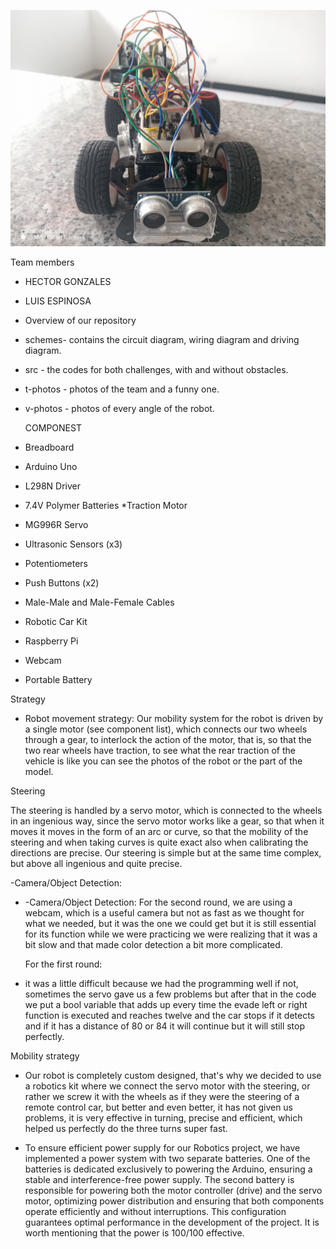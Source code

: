 ![Carro actual](fotos_/carro%20actual%20desde%2027%20de%20junio.jpg)





Team members
* HECTOR GONZALES 
* LUIS ESPINOSA


* Overview of our repository
* schemes- contains the circuit diagram, wiring diagram and driving diagram.
* src - the codes for both challenges, with and without obstacles.
* t-photos - photos of the team and a funny one.
* v-photos - photos of every angle of the robot.

  COMPONEST
* Breadboard
* Arduino Uno
* L298N Driver
* 7.4V Polymer Batteries
*Traction Motor
* MG996R Servo
* Ultrasonic Sensors (x3)
* Potentiometers
* Push Buttons (x2)
* Male-Male and Male-Female Cables
* Robotic Car Kit
* Raspberry Pi
* Webcam
* Portable Battery
  
Strategy

* Robot movement strategy: Our mobility system for the robot is driven by a single motor (see component list), which connects our two wheels through a gear, to interlock the action of the motor, that is, so that the two rear wheels have traction, to see what the rear traction of the vehicle is like you can see the photos of the robot or the part of the model.

Steering

The steering is handled by a servo motor, which is connected to the wheels in an ingenious way, since the servo motor works like a gear, so that when it moves it moves in the form of an arc or curve, so that the mobility of the steering and when taking curves is quite exact also when calibrating the directions are precise. Our steering is simple but at the same time complex, but above all ingenious and quite precise.


-Camera/Object Detection: 

* -Camera/Object Detection: For the second round, we are using a webcam, which is a useful camera but not as fast as we thought for what we needed, but it was the one 
  we could get but it is still essential for its function while we were practicing we were realizing that it was a bit slow and that made color detection a bit more 
  complicated.

  For the first round:

* it was a little difficult because we had the programming well if not, sometimes the servo gave us a few problems but after that in the code we put a bool variable 
  that adds up every time the evade left or right function is executed and reaches twelve and the car stops if it detects and if it has a distance of 80 or 84 it will 
  continue but it will still stop perfectly.

  
Mobility strategy
 * Our robot is completely custom designed, that's why we decided to use a robotics kit where we connect the servo motor with the steering, or 
   rather we screw it with the wheels as if they were the steering of a remote control car, but better and even better, it has not given us 
   problems, it is very effective in turning, precise and efficient, which helped us perfectly do the three turns super fast.


* To ensure efficient power supply for our Robotics project, we have implemented a power system with two separate batteries. One of the batteries 
  is dedicated exclusively to powering the Arduino, ensuring a stable and interference-free power supply. The second battery is responsible for 
  powering both the motor controller (drive) and the servo motor, optimizing power distribution and ensuring that both components operate 
  efficiently and without interruptions. This configuration guarantees optimal performance in the development of the project. It is worth 
  mentioning that the power is 100/100 effective.
